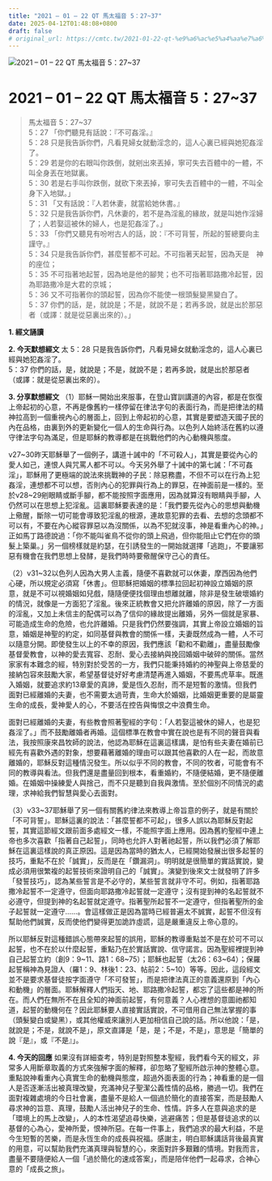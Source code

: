 ```yaml
---
title: "2021 – 01 – 22 QT 馬太福音 5：27~37"
date: 2025-04-12T01:48:08+0800
draft: false
# original_url: https://cmtc.tw/2021-01-22-qt-%e9%a6%ac%e5%a4%aa%e7%a6%8f%e9%9f%b3-5%ef%bc%9a2737
---
```


![2021 – 01 – 22 QT 馬太福音 5：27\~37](/images/qt.jpg   "2021 – 01 – 22 QT 馬太福音 5：27\~37")

# 2021 – 01 – 22 QT 馬太福音 5：27\~37

> 馬太福音 5：27\~37  
> 5：27 「你們聽見有話說：『不可姦淫。』  
> 5：28 只是我告訴你們，凡看見婦女就動淫念的，這人心裏已經與她犯姦淫了。  
> 5：29 若是你的右眼叫你跌倒，就剜出來丟掉，寧可失去百體中的一體，不叫全身丟在地獄裏。  
> 5：30 若是右手叫你跌倒，就砍下來丟掉，寧可失去百體中的一體，不叫全身下入地獄。」  
> 5：31 「又有話說：『人若休妻，就當給她休書。』  
> 5：32 只是我告訴你們，凡休妻的，若不是為淫亂的緣故，就是叫她作淫婦了；人若娶這被休的婦人，也是犯姦淫了。」  
> 5：33 「你們又聽見有吩咐古人的話，說：『不可背誓，所起的誓總要向主謹守。』  
> 5：34 只是我告訴你們，甚麼誓都不可起。不可指著天起誓，因為天是　神的座位；  
> 5：35 不可指著地起誓，因為地是他的腳凳；也不可指著耶路撒冷起誓，因為耶路撒冷是大君的京城；  
> 5：36 又不可指著你的頭起誓，因為你不能使一根頭髮變黑變白了。  
> 5：37 你們的話，是，就說是；不是，就說不是；若再多說，就是出於那惡者（或譯：就是從惡裏出來的）。」

**1. 經文誦讀**

**2.  今天默想經文**
太 5：28 只是我告訴你們，凡看見婦女就動淫念的，這人心裏已經與她犯姦淫了。  
5：37 你們的話，是，就說是；不是，就說不是；若再多說，就是出於那惡者（或譯：就是從惡裏出來的）。

**3. 分享默想經文**
（1）耶穌一開始出來服事，在登山寶訓講道的內容，都是在恢復上帝起初的心意，不再是像舊約一樣停留在律法字句的表面行為，而是把律法的精神拉高到一個重視內心的層面上，回到上帝起初的心意，其實是要塑造天國子民的內在品格，由裏到外的更新變化一個人的生命與行為。以色列人始終活在舊約以遵守律法字句為滿足，但是耶穌的教導都是在挑戰他們的內心動機與態度。

v27\~30昨天耶穌舉了一個例子，講道十誡中的「不可殺人」，其實是要從內心的愛人如己，連恨人與咒罵人都不可以。今天另外舉了十誡中的第七誡：「不可姦淫」，耶穌用了更極端的說法來挑戰神的子民：除惡務盡，不但不可以在行為上犯姦淫，連想都不可以想，否則內心的犯罪與行為上的罪惡，在神面前是一樣的。至於v28\~29剜眼睛或斷手腳，都不能按照字面應用，因為就算沒有眼睛與手腳，人仍然可以在思想上犯淫亂。這裏耶穌要表達的是：「我們要先從內心的思想與動機上儆醒，斷除一切可能會導致犯淫亂的根源，連故意犯罪的去看、去想的念頭都不可以有，不要在內心縱容罪惡以為沒關係，以為不犯就沒事，神是看重內心的神。」正如馬丁路德說過：「你不能叫雀鳥不從你的頭上飛過，但你能阻止它們在你的頭髮上築巢。」另一個榜樣就是約瑟，在引誘發生的一開始就選擇「逃跑」，不要讓邪惡有機會在我們思想上發酵，是我們時時要儆醒保守己心的責任。

（2）v31\~32以色列人因為大男人主義，隨便不喜歡就可以休妻，摩西因為他們心硬，所以規定必須寫「休書」。但耶穌把婚姻的標準拉回起初神設立婚姻的原意，就是不可以視婚姻如兒戲，隨隨便便找個理由想離就離，除非是發生破壞婚約的情況，就像是一方面犯了淫亂。後來正統教會又把允許離婚的原因，除了一方面的淫亂，又加上未信主的配偶可以為了信仰的緣故提出離婚，另外一個就是家暴、可能造成生命的危險，也允許離婚。只是我們仍然要強調，其實上帝設立婚姻的旨意，婚姻是神聖的約定，如同基督與教會的關係一樣，夫妻既然成為一體，人不可以隨意分開。即使發生以上的不幸的原因，我們應該「勸和不勸離」，盡量鼓勵像基督愛教會，以神的愛去寬容、忍耐、愛心去接納與挽回婚姻中破碎的關係。當然家家有本難念的經，特別對於受苦的一方，我們只能秉持婚約的神聖與上帝慈愛的接納包容來鼓勵大家，希望基督徒好好考慮清楚再進入婚姻，不要馬虎草率。既進入婚姻，就要追求約13章愛的真諦，愛是恆久忍耐，而不是短暫的激情。但我們面對已經離婚的夫妻，也不需要太過苛責，生命大於婚姻，比婚姻更重要的是屬靈生命的成長，愛神愛人的心，不要活在控告與悔恨之中浪費生命。

面對已經離婚的夫妻，有些教會照著聖經的字句：「人若娶這被休的婦人，也是犯姦淫了。」而不鼓勵離婚者再婚。這個標準在教會中實在說也是有不同的聲音與看法，我按照康來昌牧師的說法，他認為耶穌在這裏這樣講，是怕有些夫妻在婚前已經先有喜歡外遇的對象，想要藉著離婚的理由可以跟其他喜歡的人在一起，而故意離婚的，耶穌反對這種情況發生。所以似乎不同的教會，不同的牧者，可能會有不同的教導與看法。但我們還是盡量回到根本，看重婚約，不隨便結婚，更不隨便離婚。在婚姻中操練愛人與捨己，而不只是聽到自我與激情。至於個別不同情況的處理，求神給我們智慧與愛心去面對。

（3）v33\~37耶穌舉了另一個有關舊約律法來教導上帝旨意的例子，就是有關於「不可背誓」。耶穌這裏的說法：「甚麼誓都不可起」，很多人誤以為耶穌反對起誓，其實這節經文跟前面多處經文一樣，不能照字面上應用。因為舊約聖經中連上帝也多次喜歡「指著自己起誓」，同時也允許人對著祂起誓，所以我們必須了解耶穌在這裏這樣說的真正原因。這是因為當時的猶太人，已經開始發展出很多起誓的技巧，重點不在於「誠實」，反而是在「鑽漏洞」。明明就是很簡單的實話實說，變成必須用很繁複的起誓技術來證明自己的「誠實」。演變到後來文士就發明了許多「發誓技巧」，認為某些誓言是不必守的，某些誓言就非守不可。例如，指著耶路撒冷起誓不一定遵守，但面向耶路撒冷起誓就一定遵守；沒有提到神的名起誓就不必遵守，但提到神的名起誓就定遵守。指著聖所起誓不一定遵守，但指著聖所的金子起誓就一定遵守……。會這樣做正是因為當時已經普遍太不誠實，起誓不但沒有幫助他們誠實，反而使他們變得更加詭詐虛謊，這是嚴重違反上帝心意的。

所以耶穌反對這種錯誤心態帶來起誓的誤用，耶穌的教導重點並不是在於可不可以起誓，也不在於以什麼起誓，重點乃在於實話實說、信守諾言。因為聖經裡提到神自己起誓立約（創9：9\~11、路1：68\~75）；耶穌也起誓（太26：63\~64）；保羅起誓稱神為見證人（羅1：9、林後1：23、帖前2：5\~10）等等。因此，這段經文並不是要求基督徒按字面遵守「不可發誓」，而是把律法真正的意義還原到「內心和動機」的層面。耶穌解釋人們指天、地、耶路撒冷起誓，都忘了這些都是神的所在。而人們在無所不在且全知的神面前起誓，有何意義？人心裡想的意圖祂都知道，起誓的動機何在？因此耶穌要人直接實話實說，不可借用自己無法掌握的事（頭髮變白或變黑），或其他權威來讓別人更加相信自己說的話。所以他說：「是，就說是；不是，就說不是」，原文直譯是「是，是；不是，不是」，意思是「簡單的說『是』，或『不是』」。

**4. 今天的回應**
如果沒有詳細查考，特別是對照整本聖經，我們看今天的經文，非常多人用斷章取義的方式來強解字面的解釋，卻忽略了聖經所啟示神的整體心意。重點說神看重內心真實生命的動機與態度，超過外面表面的行為；神看重的是一個人是否逐漸活出被真理改變，充滿神兒子聖潔公義性情的品格，勝過一切。我們在面對複雜處境的今日社會裏，盡量不是給人一個過於簡化的直接答案，而是鼓勵人尋求神的旨意、真理，鼓勵人活出神兒子的生命、性情。許多人在意與追求的是「環境上的馬上改變」，人的本性渴望追尋快樂，逃避痛苦；但是基督徒追求的以基督的心為心，愛神所愛，恨神所惡。在每一件事上，我們追求的最大利益，不是今生短暫的苦樂，而是永恆生命的成長與祝福。感謝主，明白耶穌講話背後最真實的用意，可以幫助我們充滿真理與智慧的心，來面對許多艱難的情境。對我而言，盡量不要隨便給人一個「過於簡化的速成答案」，而是陪伴他們一起尋求，合神心意的「成長之旅」。
